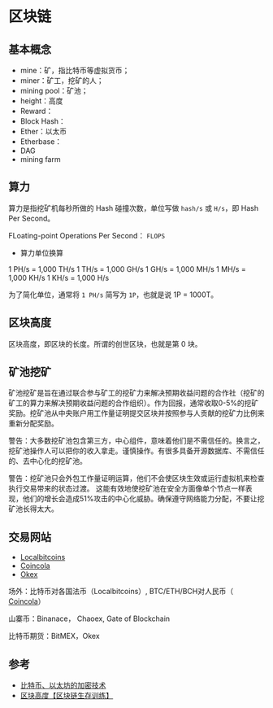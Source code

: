 # 区块链

## 基本概念

* mine：矿，指比特币等虚拟货币；
* miner：矿工，挖矿的人；
* mining pool：矿池；
* height：高度
* Reward：
* Block Hash：
* Ether：以太币
* Etherbase：
* DAG
* mining farm

## 算力

算力是指挖矿机每秒所做的 Hash 碰撞次数，单位写做 `hash/s` 或 `H/s`，即 Hash Per Second。

FLoating-point Operations Per Second： `FLOPS`

* 算力单位换算

1 PH/s = 1,000 TH/s
1 TH/s = 1,000 GH/s
1 GH/s = 1,000 MH/s
1 MH/s = 1,000 KH/s
1 KH/s = 1,000 H/s

为了简化单位，通常将 `1 PH/s` 简写为 `1P`，也就是说 1P = 1000T。

## 区块高度

区块高度，即区块的长度。所谓的创世区块，也就是第 0 块。

## 矿池挖矿

矿池挖矿是旨在通过联合参与矿工的挖矿力来解决预期收益问题的合作社（挖矿的矿工的算力来解决预期收益问题的合作组织）。作为回报，通常收取0-5%的挖矿奖励。挖矿池从中央账户用工作量证明提交区块并按照参与人贡献的挖矿力比例来重新分配奖励。

警告：大多数挖矿池包含第三方，中心组件，意味着他们是不需信任的。换言之，挖矿池操作人可以把你的收入拿走。谨慎操作。有很多具备开源数据库、不需信任的、去中心化的挖矿池。

警告：挖矿池只会外包工作量证明运算，他们不会使区块生效或运行虚拟机来检查执行交易带来的状态过渡。 这能有效地使挖矿池在安全方面像单个节点一样表现，他们的增长会造成51%攻击的中心化威胁。确保遵守网络能力分配，不要让挖矿池长得太大。

## 交易网站

* [Localbitcoins](https://localbitcoins.com/)
* [Coincola](https://www.coincola.com/)
* [Okex](https://www.okex.com/)

场外：比特币对各国法币（Localbitcoins）, BTC/ETH/BCH对人民币（ [Coincola](https://www.coincola.com/)）

山寨币：Binanace， Chaoex, Gate of Blockchain

比特币期货：BitMEX，Okex

## 参考

* [比特币、以太坊的加密技术](https://github.com/ashchan/bitcoin-ethereum-cryptography/blob/master/Bitcoin%20Ethereum%20Cryptography.pdf)
* [区块高度【区块链生存训练】](https://www.jianshu.com/p/2d4f616cb542)